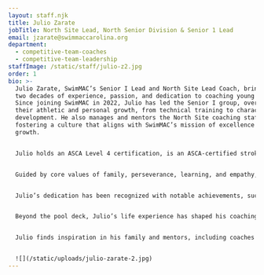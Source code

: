 ```yaml
---
layout: staff.njk
title: Julio Zarate
jobTitle: North Site Lead, North Senior Division & Senior 1 Lead
email: jzarate@swimmaccarolina.org
department:
  - competitive-team-coaches
  - competitive-team-leadership
staffImage: /static/staff/julio-z2.jpg
order: 1
bio: >-
  Julio Zarate, SwimMAC’s Senior I Lead and North Site Lead Coach, brings over
  two decades of experience, passion, and dedication to coaching young athletes.
  Since joining SwimMAC in 2022, Julio has led the Senior I group, overseeing
  their athletic and personal growth, from technical training to character
  development. He also manages and mentors the North Site coaching staff,
  fostering a culture that aligns with SwimMAC’s mission of excellence and
  growth.


  Julio holds an ASCA Level 4 certification, is an ASCA-certified stroke technician, and was part of the ASCA Fellows class of 2008. Additionally, he is CrossFit Level 1 certified, further demonstrating his commitment to holistic athletic development. He previously led teams as Head Coach at CBAC and Swim Torrance and served as Technical Chair of the Pacific Committee for Southern California Swimming. His varied experience includes roles like Assistant Aquatic Director at St. Mary’s College of Maryland, pool manager, and assistant coach at Longhorn Swim Camp, which has enriched his multifaceted approach to coaching and team leadership.


  Guided by core values of family, perseverance, learning, and empathy, Julio is known for his commitment to continuous self-improvement and his ability to connect meaningfully with athletes. He is passionate about helping athletes develop discipline, resilience, and confidence, focusing on meeting them where they are and guiding them to the next level. His vision for SwimMAC involves a return to the foundational principles that made it one of the country’s leading programs, combined with innovations to keep SwimMAC at the forefront of competitive swimming.


  Julio’s dedication has been recognized with notable achievements, such as the National Diversity Select Camp Staff position, and awards like the Oregon LSC Senior Coach of the Year nomination. Throughout his career, his teams have broken LSC records in Maryland, Oregon, North Carolina, and Southern California, won major including LSC, Sectional, and Junior National meets, and his swimmers have attended national camps. Julio’s goal at SwimMAC is to inspire and empower young athletes, helping them look back on their SwimMAC journey with pride and appreciation.


  Beyond the pool deck, Julio’s life experience has shaped his coaching philosophy. After his parents’ divorce, swimming provided him with structure, commitment, and a path forward, thanks to his club coach’s mentorship. Today, Julio seeks to be a positive influence, providing young people with the same guidance that helped him through pivotal moments. A lifelong learner, he also enjoys painting, and he has artwork currently displayed in the Charlotte area.


  Julio finds inspiration in his family and mentors, including coaches Rachael Zarate, Kerry Elliott, Chuck Batchelor, David Marsh, and Jack Roach. He believes in living in the present and overcoming fear through focus and mindfulness, likening it to the discipline of a ninja. With gratitude and strong values, Julio Zarate continues to leave a meaningful impact on his athletes, his team, and the SwimMAC community


  ![](/static/uploads/julio-zarate-2.jpg)
---
```

